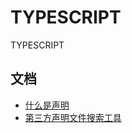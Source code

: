 # TYPESCRIPT
TYPESCRIPT

## 文档
- [什么是声明](https://ts.xcatliu.com/basics/declaration-files)
- [第三方声明文件搜索工具](https://microsoft.github.io/TypeSearch/)
